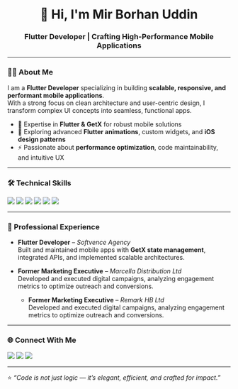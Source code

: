 <!-- Profile README for Mir Borhan Uddin -->

<h1 align="center">👋 Hi, I'm Mir Borhan Uddin</h1>
<h3 align="center">Flutter Developer | Crafting High-Performance Mobile Applications</h3>

---

### 👨‍💻 About Me

I am a **Flutter Developer** specializing in building **scalable, responsive, and performant mobile applications**.  
With a strong focus on clean architecture and user-centric design, I transform complex UI concepts into seamless, functional apps.  

- 🚀 Expertise in **Flutter & GetX** for robust mobile solutions  
- 🌱 Exploring advanced **Flutter animations**, custom widgets, and **iOS design patterns**  
- ⚡ Passionate about **performance optimization**, code maintainability, and intuitive UX  

---

### 🛠️ Technical Skills

<p align="left">
  <img src="https://img.shields.io/badge/Flutter-02569B?logo=flutter&logoColor=white&style=for-the-badge" />
  <img src="https://img.shields.io/badge/Dart-0175C2?logo=dart&logoColor=white&style=for-the-badge" />
  <img src="https://img.shields.io/badge/Firebase-FFCA28?logo=firebase&logoColor=black&style=for-the-badge" />
  <img src="https://img.shields.io/badge/GetX-FF4081?logo=flutter&logoColor=white&style=for-the-badge" />
  <img src="https://img.shields.io/badge/REST%20API-005571?logo=postman&logoColor=white&style=for-the-badge" />
  <img src="https://img.shields.io/badge/Git-181717?logo=git&logoColor=white&style=for-the-badge" />
</p>

---

### 💼 Professional Experience

- **Flutter Developer** – *Softvence Agency*  
  Built and maintained mobile apps with **GetX state management**, integrated APIs, and implemented scalable architectures.  

- **Former Marketing Executive** – *Marcella Distribution Ltd*  
  Developed and executed digital campaigns, analyzing engagement metrics to optimize outreach and conversions.

  - **Former Marketing Executive** – *Remark HB Ltd*  
  Developed and executed digital campaigns, analyzing engagement metrics to optimize outreach and conversions.  

---

### 🌐 Connect With Me

<p align="left">
  <a href="mailto:borhankustia@gmail.com"><img src="https://img.shields.io/badge/Email-D14836?logo=gmail&logoColor=white&style=for-the-badge" /></a>
  <a href="https://www.linkedin.com/in/mir-borhan-uddin-b78bb8350/"><img src="https://img.shields.io/badge/LinkedIn-0077B5?logo=linkedin&logoColor=white&style=for-the-badge" /></a>
  <a href="https://github.com/Borhan2004"><img src="https://img.shields.io/badge/GitHub-100000?logo=github&logoColor=white&style=for-the-badge" /></a>
</p>

---

⭐️ *“Code is not just logic — it’s elegant, efficient, and crafted for impact.”*
